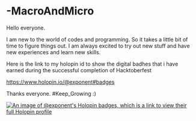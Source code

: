 # -MacroAndMicro

Hello everyone.

I am new to the world of codes and programming.
So it takes a little bit of time to figure things out.
I am always excited to try out new stuff and have new experiences and learn new skills.

Here is the link to my holopin id to show the digital badhes that i have earned during the successful completion of Hacktoberfest

https://www.holopin.io/@exponent#badges


Thanks everyone. 
#Keep_Growing :)

[![An image of @exponent's Holopin badges, which is a link to view their full Holopin profile](https://holopin.me/exponent)](https://holopin.io/@exponent)